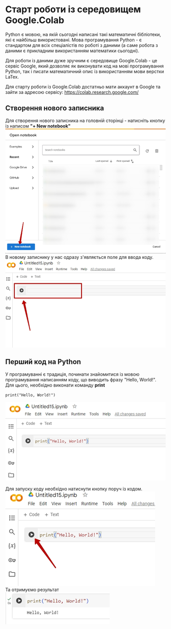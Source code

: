 # Старт роботи із середовищем Google.Colab
Python є мовою, на якій сьогодні написані такі математичні бібліотеки, які є найбільш використовані.
Мова програмування Python - є стандартом для всіх спеціалістів по роботі з даними (а саме робота з даними є прикладним використанням математики сьогодні).  
  
Для роботи із даними дуже зручним є середовище Google.Colab - це сервіс Google, який дозволяє як виконувати код на мові програмування Python, так і писати математичний опис із використанням мови верстки LaTex.  
  
Для старту роботи із Google.Colab достатньо мати аккаунт в Google та зайти за адресою сервісу:  https://colab.research.google.com/  

## Створення нового записника  
Для створення нового записника на головній сторінці - натисніть кнопку із написом **"+ New notebook"**  
<img src = "img/start01.jpg">  
В новому записнику у нас одразу з'являється поле для ввода коду.  
<img src = "img/start02.jpg">  

## Перший код на Python  
У програмуванні є традиція, починати знайомитися із мовою програмування написанням коду, що виводить фразу "Hello, World!".  
Для цього, необхідно виконати команду **print**  

```
print("Hello, World!")
```

<img src = "img/start03.jpg">  
  
Для запуску коду необхідно натиснути кнопку поруч із кодом.  
<img src = "img/start04.jpg">  
Та отримуємо результат  
<img src = "img/start05.jpg">  




